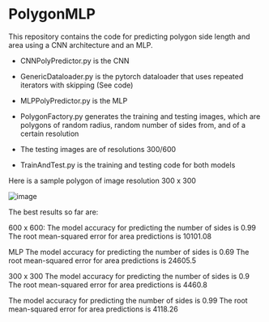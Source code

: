 # PolygonMLP

This repository contains the code for predicting polygon side length and area using a CNN architecture and an MLP. 

- CNNPolyPredictor.py is the CNN

- GenericDataloader.py is the pytorch dataloader that uses repeated iterators with skipping (See code)

- MLPPolyPredictor.py is the MLP 

- PolygonFactory.py generates the training and testing images, which are polygons of random radius, random number of sides from, and of a certain resolution

- The testing images are of resolutions 300/600 

- TrainAndTest.py is the training and testing code for both models

Here is a sample polygon of image resolution 300 x 300

![image](https://user-images.githubusercontent.com/23439776/125388360-5ca21a80-e36d-11eb-9d4c-1ee62b7ec6e3.png)

The best results so far are:

600 x 600:
The model accuracy for predicting the number of sides is 0.99
The root mean-squared error for area predictions is 10101.08

MLP
The model accuracy for predicting the number of sides is 0.69
The root mean-squared error for area predictions is 24605.5


300 x 300
The model accuracy for predicting the number of sides is 0.9
The root mean-squared error for area predictions is 4460.8

The model accuracy for predicting the number of sides is 0.99
The root mean-squared error for area predictions is 4118.26
